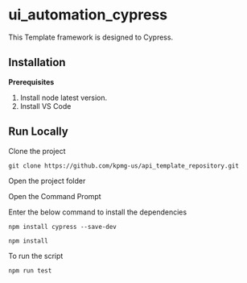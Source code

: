 # ui_automation_cypress

 
This Template framework is designed to Cypress.

 
## Installation

 
**Prerequisites**

 
1.  Install node latest version.
2.  Install VS Code

 
## Run Locally

 
Clone the project

 
```
git clone https://github.com/kpmg-us/api_template_repository.git
```

 
Open the project folder

 
Open the Command Prompt

 
Enter the below command to install the dependencies

 
```
npm install cypress --save-dev
```

```
npm install 
```

 
To run the script

```
npm run test
```




 

